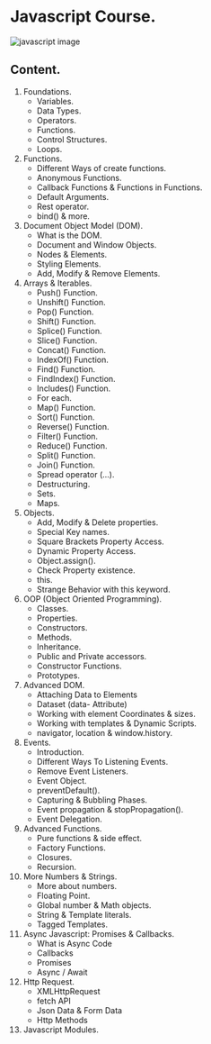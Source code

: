 # Javascript Course.

![javascript image](https://diegoboscan.com/static/738155fe5ef8b31a8de213cbd0295fc8/743e0/js-1.png)

## Content.

1. Foundations.
    - Variables.
    - Data Types.
    - Operators.
    - Functions.
    - Control Structures.
    - Loops.
2. Functions.
    - Different Ways of create functions.
    - Anonymous Functions.
    - Callback Functions & Functions in Functions.
    - Default Arguments.
    - Rest operator.
    - bind() & more.
3. Document Object Model (DOM).
    - What is the DOM.
    - Document and Window Objects.
    - Nodes & Elements.
    - Styling Elements.
    - Add, Modify & Remove Elements.
4. Arrays & Iterables.
    - Push() Function.
    - Unshift() Function.
    - Pop() Function.
    - Shift() Function.
    - Splice() Function.
    - Slice() Function.
    - Concat() Function.
    - IndexOf() Function.
    - Find() Function.
    - FindIndex() Function.
    - Includes() Function.
    - For each.
    - Map() Function.
    - Sort() Function.
    - Reverse() Function.
    - Filter() Function.
    - Reduce() Function.
    - Split() Function.
    - Join() Function.
    - Spread operator (...).
    - Destructuring.
    - Sets.
    - Maps.
5. Objects.
    - Add, Modify & Delete properties.
    - Special Key names.
    - Square Brackets Property Access.
    - Dynamic Property Access.
    - Object.assign().
    - Check Property existence.
    - this.
    - Strange Behavior with this keyword.
6. OOP (Object Oriented Programming).
    - Classes.
    - Properties.
    - Constructors.
    - Methods.
    - Inheritance.
    - Public and Private accessors.
    - Constructor Functions.
    - Prototypes.
7. Advanced DOM.
    - Attaching Data to Elements
    - Dataset (data- Attribute)
    - Working with element Coordinates & sizes.
    - Working with templates & Dynamic Scripts.
    - navigator, location & window.history.
8. Events.
    - Introduction.
    - Different Ways To Listening Events.
    - Remove Event Listeners.
    - Event Object.
    - preventDefault().
    - Capturing & Bubbling Phases.
    - Event propagation & stopPropagation().
    - Event Delegation.
9. Advanced Functions.
    - Pure functions & side effect.
    - Factory Functions.
    - Closures.
    - Recursion.
10. More Numbers & Strings.
    - More about numbers.
    - Floating Point.
    - Global number & Math objects.
    - String & Template literals.
    - Tagged Templates.
11. Async Javascript: Promises & Callbacks.
    - What is Async Code
    - Callbacks
    - Promises
    - Async / Await
12. Http Request.
    - XMLHttpRequest
    - fetch API
    - Json Data & Form Data
    - Http Methods
13. Javascript Modules.
